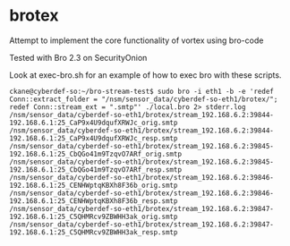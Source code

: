 brotex
======

Attempt to implement the core functionality of vortex using bro-code

Tested with Bro 2.3 on SecurityOnion

Look at exec-bro.sh for an example of how to exec bro with these scripts.

```
ckane@cyberdef-so:~/bro-stream-test$ sudo bro -i eth1 -b -e 'redef Conn::extract_folder = "/nsm/sensor_data/cyberdef-so-eth1/brotex/"; redef Conn::stream_ext = ".smtp"' ./local.bro 2> stderr.log
/nsm/sensor_data/cyberdef-so-eth1/brotex/stream_192.168.6.2:39844-192.168.6.1:25_CaP9x4U9dqufXRWJc_orig.smtp
/nsm/sensor_data/cyberdef-so-eth1/brotex/stream_192.168.6.2:39844-192.168.6.1:25_CaP9x4U9dqufXRWJc_resp.smtp
/nsm/sensor_data/cyberdef-so-eth1/brotex/stream_192.168.6.2:39845-192.168.6.1:25_CbQGo41m9TzqvO7ARf_orig.smtp
/nsm/sensor_data/cyberdef-so-eth1/brotex/stream_192.168.6.2:39845-192.168.6.1:25_CbQGo41m9TzqvO7ARf_resp.smtp
/nsm/sensor_data/cyberdef-so-eth1/brotex/stream_192.168.6.2:39846-192.168.6.1:25_CENHWptqKBXh8F36b_orig.smtp
/nsm/sensor_data/cyberdef-so-eth1/brotex/stream_192.168.6.2:39846-192.168.6.1:25_CENHWptqKBXh8F36b_resp.smtp
/nsm/sensor_data/cyberdef-so-eth1/brotex/stream_192.168.6.2:39847-192.168.6.1:25_C5QHMRcv9ZBWHH3ak_orig.smtp
/nsm/sensor_data/cyberdef-so-eth1/brotex/stream_192.168.6.2:39847-192.168.6.1:25_C5QHMRcv9ZBWHH3ak_resp.smtp
```
